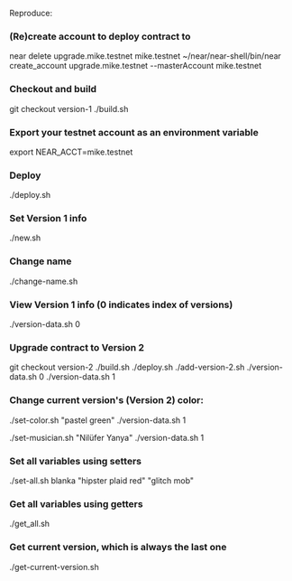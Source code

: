 Reproduce:

### (Re)create account to deploy contract to
near delete upgrade.mike.testnet mike.testnet
~/near/near-shell/bin/near create_account upgrade.mike.testnet --masterAccount mike.testnet

### Checkout and build
git checkout version-1
./build.sh

### Export your testnet account as an environment variable
export NEAR_ACCT=mike.testnet

### Deploy
./deploy.sh

### Set Version 1 info
./new.sh

### Change name
./change-name.sh

### View Version 1 info (0 indicates index of versions)
./version-data.sh 0

### Upgrade contract to Version 2
git checkout version-2
./build.sh
./deploy.sh
./add-version-2.sh
./version-data.sh 0
./version-data.sh 1

### Change current version's (Version 2) color:
./set-color.sh "pastel green"
./version-data.sh 1

./set-musician.sh "Nilüfer Yanya"
./version-data.sh 1

### Set all variables using setters
./set-all.sh blanka "hipster plaid red" "glitch mob"

### Get all variables using getters
./get_all.sh

### Get current version, which is always the last one
./get-current-version.sh